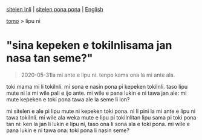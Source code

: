 [sitelen Inli](https://joelthomastr.github.io/tokipona/kepeken-pi-toki-inli_si) | [<span class="spp">sitelen pona pona</span>](https://joelthomastr.github.io/tokipona/kepeken-pi-toki-inli_spp) | [English](https://joelthomastr.github.io/tokipona/kepeken-pi-toki-inli_en)

[<span class="spp">tomo</span>](https://joelthomastr.github.io/tokipona/READMEspp) > <span class="spp">lipu ni</span>

# "<span class="spp">sina kepeken e toki</span>Inli<span class="spp">sama jan nasa tan seme?</span>"
> 2020-05-31<span class="spp">la mi ante e lipu ni. tenpo kama ona la mi ante ala.</span>

<span class="spp">toki mama mi li toki</span>Inli. <span class="spp">mi sona e nasin pona pi kepeken toki</span>Inli. <span class="spp">taso lipu mute ni la mi wile pali e ijo ante. mi wile e pana lukin e ni tawa jan ale: mi mute kepeken e toki pona tawa ale la seme li lon?</span>

<span class="spp">mi sitelen e ale pi lipu mute ni kepeken toki pona. ni li pini la mi ante e lipu ni tawa toki</span>Inli. <span class="spp">mi wile ala weka mute e lipu pi toki</span>Inli<span class="spp">tan lipu sama pi toki pona tan ni: ken la jan li lukin e lipu ni, taso ona li sona ala e toki pona. mi wile e pana lukin e ni tawa ona: toki pona li nasin seme?</span>
